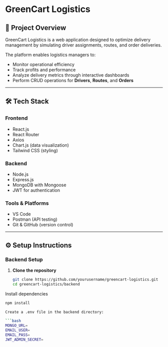 # GreenCart Logistics

## 📌 Project Overview
GreenCart Logistics is a web application designed to optimize delivery management by simulating driver assignments, routes, and order deliveries.  

The platform enables logistics managers to:
- Monitor operational efficiency
- Track profits and performance
- Analyze delivery metrics through interactive dashboards
- Perform CRUD operations for **Drivers**, **Routes**, and **Orders**

---

## 🛠 Tech Stack

### **Frontend**
- React.js
- React Router
- Axios
- Chart.js (data visualization)
- Tailwind CSS (styling)

### **Backend**
- Node.js
- Express.js
- MongoDB with Mongoose
- JWT for authentication

### **Tools & Platforms**
- VS Code
- Postman (API testing)
- Git & GitHub (version control)

---

## ⚙️ Setup Instructions

### **Backend Setup**
1. **Clone the repository**
   ```bash
   git clone https://github.com/yourusername/greencart-logistics.git
   cd greencart-logistics/backend

Install dependencies
   ````bash
   npm install

Create a .env file in the backend directory:

```bash
MONGO_URL=
EMAIL_USER=
EMAIL_PASS=
JWT_ADMIN_SECRET=
